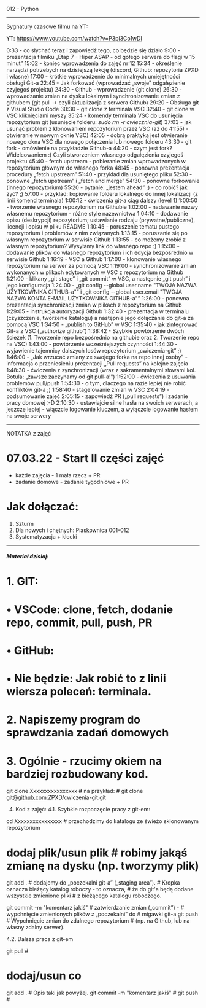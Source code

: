 012 - Python

--------------------------------------------------------------------------------

Sygnatury czasowe filmu na YT:

YT: https://www.youtube.com/watch?v=P3pi3Co1wDI



0:33 - co słychać teraz i zapowiedź tego, co będzie się działo
9:00 - prezentacja filmiku „Etap 7 - Hiper ASAP - od gołego serwera do flagi w 15 minut”
15:02 - koniec wprowadzenia do zajęć nr 12
15:34 - określenie narzędzi potrzebych na dzisiejszą lekcję (discord, Github: repozytoria ZPXD i własne)
17:00 - krótkie wprowadzenie do minimalnych umiejętności obsługi Git-a
22:45 - Jak forkować (wprowadzać „swoje” odgałęzienie czyjegoś projektu)
24:30 - Github - wprowadzenie (git clone)
26:30 - wprowadzanie zmian na dysku lokalnym i synchronizowanie zmian z githubem (git pull -> czyli aktualizacja z serwera Github)
29:20 - Obsługa git z Visual Studio Code
30:30 - git clone z terminala VSC
32:40 - git clone w VSC kliknięciami myszy
35:24 - komendy terminala VSC do usunięcia repozytorium git (usunięcie folderu: _sudo rm -r cwiecznia-git_)
37:03 - jak usunąć problem z klonowaniem repozytorium przez VSC (aż do 41:55) - otwieranie w nowym oknie VSC)
42:05 - dobrą praktyką jest otwieranie nowego okna VSC dla nowego połączenia lub nowego folderu
43:30 - git fork - omówienie na przykładzie Github-a
44:20 - czym jest fork? Widelcowaniem :) Czyli stworzeniem własnego odgałęzienia czyjegoś projektu
45:40 - fetch upstream - pobieranie zmian wprowadzonych w repozytorium głównym do własnego forka
48:45 - ponowna prezentacja procedury „fetch upstream”
51:40 - przykład dla usuniętego pliku
52:30 - ponowne „fetch upstream” i „fetch and merge”
54:30 - ponowne forkowanie (innego repozytorium)
55:20 - pytanie: „jestem ahead” ;) - co robić? jak żyć? ;)
57:00 - przykład: kopiowanie folderu lokalnego do innej lokalizacji (z linii komend terminala)
1:00:12 - ćwiczenia git-a ciąg dalszy (level 1)
1:00:50 - tworzenie własnego repozytorium na Githubie
1:02:00 - nadawanie nazwy własnemu repozytorium - różne style nazewnictwa
1:04:10 - dodawanie opisu (deskrypcji) repozytorium; ustawianie rodzaju (prywatne/publiczne), licencji i opisu w pliku README
1:10:45 - poruszenie tematu pustego repozytorium i problemów z nim związanych
1:13:15 - poruszanie się po własnym repozytorium w serwisie Github
1:13:55 - co możemy zrobić z własnym repozytorium? Wysyłamy link do własnego repo :)
1:15:00 - dodawanie plików do własnego repozytorium i ich edycja bezpośrednio w serwisie Github
1:16:19 - VSC a Github
1:17:00 - klonowanie własnego repozytorium na serwer za pomocą VSC
1:19:00 - synchronizowanie zmian wykonanych w plikach edytowanych w VSC z repozytorium na Github
1:21:00 - klikany „git stage” i „git commit” w VSC, a następnie „git push” i jego konfiguracja
1:24:00 - „git config --global user.name "TWOJA NAZWA UŻYTKOWNIKA GITHUB-a"” i „git config --global user.email "TWOJA NAZWA KONTA E-MAIL UŻYTKOWNIKA GITHUB-a"”
1:26:00 - ponowna prezentacja synchronizacji zmian w plikach z repozytorium na Github
1:29:05 - instrukcja autoryzacji Github
1:32:40 - prezentacja w terminalu (czyszczenie, tworzenie katalogu) a następnie jego dołączanie do git-a za pomocą VSC
1:34:50 - „publish to GitHub” w VSC
1:35:40 - jak zintegrować Git-a z VSC („authorize github”)
1:38:42 - Szybkie powtórzenie dwóch ścieżek (1. Tworzenie repo bezpośrednio na githubie oraz 2. Tworzenie repo na VSC)
1:43:00 - powtórzenie wcześniejszych czynności
1:44:30 - wyjawienie tajemnicy dalszych losów repozytorium „cwiczenia-git” ;)
1:46:00 - „Jak wrzucać zmiany ze swojego forka na repo innej osoby” - informacja o przeniesieniu prezentacji „Pull requests” na kolejne zajęcia
1:48:30 - ćwiczenia z synchronizacji (wraz z sakramentalnymi słowami kol. Botula: „zawsze zaczynamy od git pull-a!”)
1:52:00 - ćwiczenia z usuwania problemów pull/push
1:54:30 - o tym, dlaczego na razie lepiej nie robić konfliktów git-a ;)
1:58:40 - stage'owanie zmian w VSC
2:04:19 - podsumowanie zajęć
2:05:15 - zapowiedź PR („pull requests”) i zadanie pracy domowej :-D
2:10:30 - ustawiajcie silne hasła na swoich serwerach, a jeszcze lepiej - włączcie logowanie kluczem, a wyłączcie logowanie hasłem na swoje serwery 


----------------------------------------------------------

NOTATKA z zajęć

# 07.03.22 - Start II części zajęć
- każde zajęcia - 1 mała rzecz + PR
- zadanie domowe - zadanie tygodniowe + PR

# Jak dołączać:
1. Szturm
2. Dla nowych i chętnych: Piaskownica 001-012
3. Systematyzacja + klocki

----------------------------------------------------------

##### Materiał dzisiaj:
# 
# 1. GIT:
# • VSCode: clone, fetch, dodanie repo, commit, pull, push, PR
# • GitHub:
# • Nie będzie: Jak robić to z linii wiersza poleceń: terminala.

# 2. Napiszemy program do sprawdzania zadań domowych

# 3. Ogólnie - rzucimy okiem na bardziej rozbudowany kod.
git clone Xxxxxxxxxxxxxxxx  # na przykład:
                            #  git clone git@github.com:ZPXD/cwiczenia-git.git

4. Kod z zajęć:
4.1. Szybkie rozpoczęcie pracy z git-em:

cd Xxxxxxxxxxxxxxxx         # przechodzimy do katalogu ze świeżo sklonowanym repozytorium

# dodaj plik/usun plik      # robimy jakąś zmianę na dysku (np. tworzymy plik)

git add .                   # dodajemy do „poczekalni git-a” („staging area”).
                            # Kropka oznacza bieżący katalog roboczy - to oznacza,
                            # że do git'a będą dodane wszystkie zmienione pliki
                            # z bieżącego katalogu roboczego.

git commit -m "komentarz jakiś" # zatwierdzanie zmian („commit”) -
                            # wypchnięcie zmienionych plików z „poczekalni” do
                            # migawki git-a
git push                    # Wypchnięcie zmian do zdalnego repozytorium
                            # (np. na Github, lub na własny zdalny serwer).

4.2. Dalsza praca z git-em

git pull			# 
# dodaj/usun co			#
git add .			# Opis taki jak powyżej.
git commit -m "komentarz jakiś"	#
git push			#

